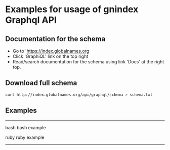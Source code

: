# Examples for usage of gnindex Graphql API

## Documentation for the schema

- Go to 'https://index.globalnames.org
- Click 'GraphiQL' link on the top right
- Read/search documentation for the schema using link 'Docs' at the right top.

## Download full schema

```bash
curl http://index.globalnames.org/api/graphql/schema > schema.txt
```

## Examples

---------- ------------
bash       bash example

ruby       ruby example
---------- ------------

